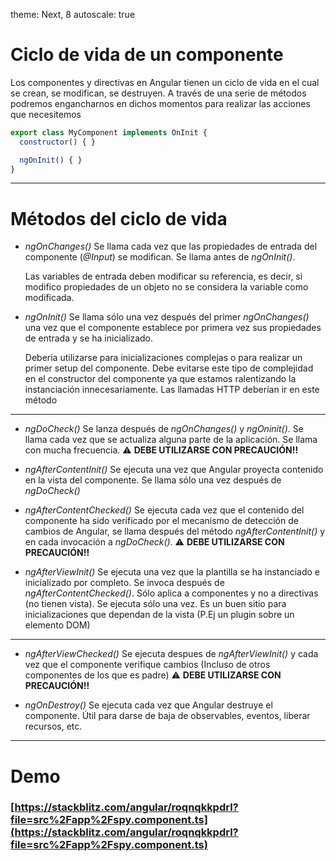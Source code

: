 theme: Next, 8
autoscale: true

# Ciclo de vida de un componente

Los componentes y directivas en Angular tienen un ciclo de vida en el cual se crean, se modifican, se destruyen. A través de una serie de métodos podremos engancharnos en dichos momentos para realizar las acciones que necesitemos

```javascript
export class MyComponent implements OnInit {
  constructor() { }

  ngOnInit() { }
}
```
---

# Métodos del ciclo de vida

- _ngOnChanges()_ Se llama cada vez que las propiedades de entrada del componente (_@Input_) se modifican. Se llama antes de _ngOnInit()_.

  Las variables de entrada deben modificar su referencia, es decir, si modifico propiedades de un objeto no se considera la variable como modificada.

- _ngOnInit()_ Se llama sólo una vez después del primer _ngOnChanges()_ una vez que el componente establece por primera vez sus propiedades de entrada y se ha inicializado.

  Deberia utilizarse para inicializaciones complejas o para realizar un primer setup del componente. Debe evitarse este tipo de complejidad en el constructor del componente ya que estamos ralentizando la instanciación innecesariamente. Las llamadas HTTP deberían ir en este método

---

- _ngDoCheck()_ Se lanza después de _ngOnChanges()_ y _ngOninit()_. Se llama cada vez que se actualiza alguna parte de la aplicación. Se llama con mucha frecuencia. ⚠️ **DEBE UTILIZARSE CON PRECAUCIÓN!!** 

- _ngAfterContentInit()_ Se ejecuta una vez que Angular proyecta contenido en la vista del componente. Se llama sólo una vez después de _ngDoCheck()_

- _ngAfterContentChecked()_ Se ejecuta cada vez que el contenido del componente ha sido verificado por el mecanismo de detección de cambios de Angular, se llama después del método _ngAfterContentInit()_ y en cada invocación a _ngDoCheck()_. ⚠️ **DEBE UTILIZARSE CON PRECAUCIÓN!!** 

- _ngAfterViewInit()_ Se ejecuta una vez que la plantilla se ha instanciado e inicializado por completo. Se invoca después de _ngAfterContentChecked()_. Sólo aplica a componentes y no a directivas (no tienen vista). Se ejecuta sólo una vez. Es un buen sitio para inicializaciones que dependan de la vista (P.Ej un plugin sobre un elemento DOM)

---

- _ngAfterViewChecked()_ Se ejecuta despues de _ngAfterViewInit()_ y cada vez que el componente verifique cambios (Incluso de otros componentes de los que es padre) ⚠️ **DEBE UTILIZARSE CON PRECAUCIÓN!!** 

- _ngOnDestroy()_ Se ejecuta cada vez que Angular destruye el componente. Útil para darse de baja de observables, eventos, liberar recursos, etc.

---

# Demo

### [https://stackblitz.com/angular/roqnqkkpdrl?file=src%2Fapp%2Fspy.component.ts](https://stackblitz.com/angular/roqnqkkpdrl?file=src%2Fapp%2Fspy.component.ts)    

